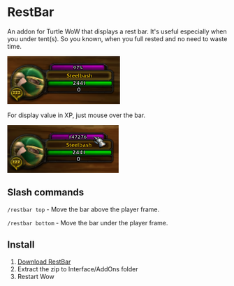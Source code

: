 # RestBar
An addon for Turtle WoW that displays a rest bar.
It's useful especially when you under tent(s).
So you known, when you full rested and no need to waste time.

![Preview1](https://raw.githubusercontent.com/Steelbash/RestBar/main/preview1.png)

For display value in XP, just mouse over the bar.

![Preview2](https://raw.githubusercontent.com/Steelbash/RestBar/main/preview2.png)


## Slash commands
`/restbar top` - Move the bar above the player frame.

`/restbar bottom` - Move the bar under the player frame.

## Install
1. [Download RestBar](https://github.com/Steelbash/RestBar/releases/download/1.0.0/RestBar_v1.0.0.zip)
2. Extract the zip to Interface/AddOns folder
3. Restart Wow
